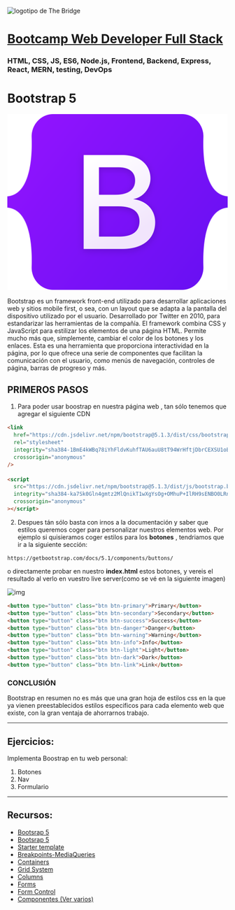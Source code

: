 ![logotipo de The Bridge](https://user-images.githubusercontent.com/27650532/77754601-e8365180-702b-11ea-8bed-5bc14a43f869.png "logotipo de The Bridge")

# [Bootcamp Web Developer Full Stack](https://www.thebridge.tech/bootcamps/bootcamp-fullstack-developer/)

### HTML, CSS, JS, ES6, Node.js, Frontend, Backend, Express, React, MERN, testing, DevOps

# Bootstrap 5

![img](../../../assets/core/clase17/bootstrap-logo.svg)

Bootstrap es un framework front-end utilizado para desarrollar aplicaciones web y sitios mobile first, o sea, con un layout que se adapta a la pantalla del dispositivo utilizado por el usuario. Desarrollado por Twitter en 2010, para estandarizar las herramientas de la compañía. El framework combina CSS y JavaScript para estilizar los elementos de una página HTML. Permite mucho más que, simplemente, cambiar el color de los botones y los enlaces.
Esta es una herramienta que proporciona interactividad en la página, por lo que ofrece una serie de componentes que facilitan la comunicación con el usuario, como menús de navegación, controles de página, barras de progreso y más.

## PRIMEROS PASOS

1. Para poder usar boostrap en nuestra página web , tan sólo tenemos que agregar el siguiente CDN

```html
<link
  href="https://cdn.jsdelivr.net/npm/bootstrap@5.1.3/dist/css/bootstrap.min.css"
  rel="stylesheet"
  integrity="sha384-1BmE4kWBq78iYhFldvKuhfTAU6auU8tT94WrHftjDbrCEXSU1oBoqyl2QvZ6jIW3"
  crossorigin="anonymous"
/>

<script
  src="https://cdn.jsdelivr.net/npm/bootstrap@5.1.3/dist/js/bootstrap.bundle.min.js"
  integrity="sha384-ka7Sk0Gln4gmtz2MlQnikT1wXgYsOg+OMhuP+IlRH9sENBO0LRn5q+8nbTov4+1p"
  crossorigin="anonymous"
></script>

```

2. Despues tán sólo basta con irnos a la documentación y saber que estilos queremos coger para personalizar nuestros elementos web. Por ejemplo si quisieramos coger estilos para los **botones** , tendriamos que ir a la siguiente sección:

```
https://getbootstrap.com/docs/5.1/components/buttons/
```

o directamente probar en nuestro **index.html** estos botones, y vereis el resultado al verlo en vuestro live server(como se vé en la siguiente imagen)

![img](https://i.imgur.com/VOPcNtO.png)

```html
<button type="button" class="btn btn-primary">Primary</button>
<button type="button" class="btn btn-secondary">Secondary</button>
<button type="button" class="btn btn-success">Success</button>
<button type="button" class="btn btn-danger">Danger</button>
<button type="button" class="btn btn-warning">Warning</button>
<button type="button" class="btn btn-info">Info</button>
<button type="button" class="btn btn-light">Light</button>
<button type="button" class="btn btn-dark">Dark</button>
<button type="button" class="btn btn-link">Link</button>
```

### CONCLUSIÓN

Bootstrap en resumen no es más que una gran hoja de estilos css en la que ya vienen preestablecidos estilos especificos para cada elemento web que existe, con la gran ventaja de ahorrarnos trabajo.

* * * 

## Ejercicios:

Implementa Boostrap en tu web personal:

1. Botones
2. Nav
3. Formulario

* * * 

## Recursos: 

- [Bootsrap 5](https://getbootstrap.com/)
- [Bootsrap 5](https://getbootstrap.com/)
- [Starter template](https://getbootstrap.com/docs/5.1/getting-started/introduction/)
- [Breakpoints-MediaQueries](https://getbootstrap.com/docs/5.1/layout/breakpoints/)
- [Containers](https://getbootstrap.com/docs/5.1/layout/containers/)
- [Grid System](https://getbootstrap.com/docs/5.1/layout/grid/)
- [Columns](https://getbootstrap.com/docs/5.1/layout/columns/)
- [Forms](https://getbootstrap.com/docs/5.1/forms/overview/)
- [Form Control](https://getbootstrap.com/docs/5.1/forms/form-control/)
- [Componentes (Ver varios)](https://getbootstrap.com/docs/5.1/components/accordion/)
